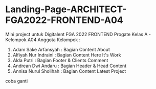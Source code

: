 # Landing-Page-ARCHITECT-FGA2022-FRONTEND-A04
Mini project untuk Digitalent FGA 2022 FRONTEND Progate
Kelas A - Kelompok A04
Anggota Kelompok :
1. Adam Sake Arfansyah    : Bagian Content About
2. Alfiyah Nur Indraini   : Bagian Content Here It's Work
3. Alda Putri             : Bagian Footer & Clients Comment
4. Andrean Dwi Andaru     : Bagian Header & Head Content
5. Annisa Nurul Sholihah  : Bagian Content Latest Project 

coba ganti
